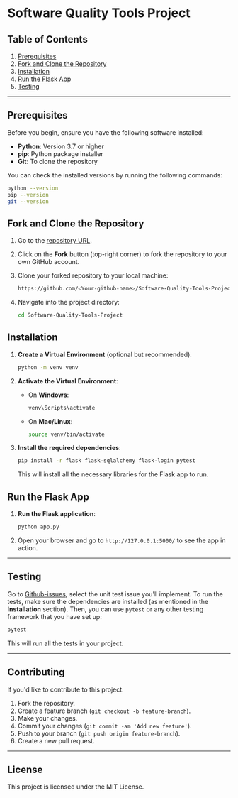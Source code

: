 # Software Quality Tools Project

## Table of Contents
1. [Prerequisites](#prerequisites)
2. [Fork and Clone the Repository](#fork-and-clone-the-repository)
3. [Installation](#installation)
4. [Run the Flask App](#run-the-flask-app)
5. [Testing](#testing)

---

## Prerequisites

Before you begin, ensure you have the following software installed:

- **Python**: Version 3.7 or higher
- **pip**: Python package installer
- **Git**: To clone the repository

You can check the installed versions by running the following commands:

```bash
python --version
pip --version
git --version
```

## Fork and Clone the Repository

1. Go to the [repository URL](https://github.com/ericBlack1/Software-Quality-Tools-Project).
2. Click on the **Fork** button (top-right corner) to fork the repository to your own GitHub account.
3. Clone your forked repository to your local machine:

   ```bash
   https://github.com/<Your-github-name>/Software-Quality-Tools-Project.git
   ```

4. Navigate into the project directory:

   ```bash
   cd Software-Quality-Tools-Project
   ```

## Installation

1. **Create a Virtual Environment** (optional but recommended):

   ```bash
   python -m venv venv
   ```

2. **Activate the Virtual Environment**:

   - On **Windows**:
   
     ```bash
     venv\Scripts\activate
     ```

   - On **Mac/Linux**:
   
     ```bash
     source venv/bin/activate
     ```

3. **Install the required dependencies**:

   ```bash
   pip install -r flask flask-sqlalchemy flask-login pytest
   ```

   This will install all the necessary libraries for the Flask app to run.

## Run the Flask App

1. **Run the Flask application**:

   ```bash
   python app.py
   ```

2. Open your browser and go to `http://127.0.0.1:5000/` to see the app in action.

---

## Testing
Go to [Github-issues](https://github.com/ericBlack1/Software-Quality-Tools-Project/issues), select the unit test issue you'll implement.
To run the tests, make sure the dependencies are installed (as mentioned in the **Installation** section). Then, you can use `pytest` or any other testing framework that you have set up:

```bash
pytest
```

This will run all the tests in your project.

---

## Contributing

If you'd like to contribute to this project:

1. Fork the repository.
2. Create a feature branch (`git checkout -b feature-branch`).
3. Make your changes.
4. Commit your changes (`git commit -am 'Add new feature'`).
5. Push to your branch (`git push origin feature-branch`).
6. Create a new pull request.

---

## License

This project is licensed under the MIT License.
